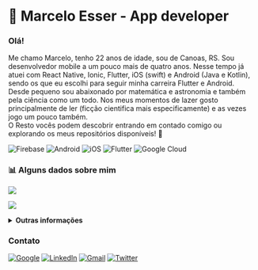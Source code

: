 # 🥰 Marcelo Esser - App developer

### Olá! 
Me chamo Marcelo, tenho 22 anos de idade, sou de Canoas, RS. Sou desenvolvedor mobile a um pouco mais de quatro anos. Nesse tempo já atuei com React Native, Ionic, Flutter, iOS (swift) e Android (Java e Kotlin), sendo os que eu escolhi para seguir minha carreira Flutter e Android.
<br>Desde pequeno sou abaixonado por matemática e astronomia e também pela ciência como um todo. Nos meus momentos de lazer gosto principalmente de ler (ficção cientifica mais especificamente) e as vezes jogo um pouco também.
<br>O Resto vocês podem descobrir entrando em contado comigo ou explorando os meus repositórios disponíveis! 🥳

![Firebase](https://img.shields.io/badge/Firebase-orange.svg?logo=Firebase&logoColor=white)
![Android](https://img.shields.io/badge/Android-green.svg?logo=Android&logoColor=white)
![iOS](https://img.shields.io/badge/iOS-black.svg?logo=Apple&logoColor=white)
![Flutter](https://img.shields.io/badge/Flutter-blue.svg?logo=Flutter&logoColor=white)
![Google Cloud](https://img.shields.io/badge/Cloud-white.svg?logo=Google-Cloud&logoColor=red)

### **📊 Alguns dados sobre mim**

![](https://github-readme-stats.vercel.app/api?username=MarceloEsser&show_icons=true&theme=light)

![](https://github-readme-stats.vercel.app/api/top-langs/?username=MarceloEsser&theme=light)



<details><summary><b>Outras informações</b></summary>
  
  
  - [Gists](https://gist.github.com/MarceloEsser)
  - [Repositórios](https://github.com/MarceloEsser?tab=repositories)
  
  
</details>

### **Contato**

[![Google](https://img.shields.io/badge/-Google-white?style=flat&logo=Google&logoColor=red)](https://g.dev/marcelao)
[![LinkedIn](https://img.shields.io/badge/-LinkedIn-blue?style=flat&logo=Linkedin&logoColor=white)](https://www.linkedin.com/in/marcelo-esser/)
[![Gmail](https://img.shields.io/badge/-Gmail-red?style=flat&logo=Gmail&logoColor=white)](mailto:marcelo.v.esser@gmail.com)
[![Twitter](https://img.shields.io/badge/-Twitter-blue?style=flat&logo=Twitter&logoColor=white)](https://twitter.com/marcelo_esser)

